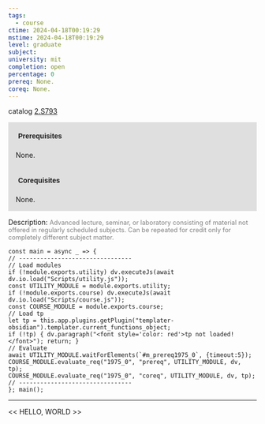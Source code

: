 ```yaml
---
tags:
  - course
ctime: 2024-04-18T00:19:29
mstime: 2024-04-18T00:19:29
level: graduate
subject: 
university: mit
completion: open
percentage: 0
prereq: None.
coreq: None.
---
```


catalog [2.S793](http://student.mit.edu/catalog/m2c.html#2.S793)

<span style="display: block; padding: 15px; background-color: rgb(100, 100, 100, 0.2);"><font id="m_prereq1975_0" style="display: block; font-family: Arial, sans-serif; font-weight: bold; padding: 5px">Prerequisites</font><br><span id="prereq1975_0">None.</span></span>
<span style="display: block; padding: 15px; background-color: rgb(100, 100, 100, 0.2);"><font id="m_coreq1975_0" style="display: block; font-family: Arial, sans-serif; font-weight: bold; padding: 5px">Corequisites</font><br><span id="coreq1975_0">None.</span></span>

<font style="">Description:</font>
<font style="color: grey; font-size: 0.8rem;">Advanced lecture, seminar, or laboratory consisting of material not offered in regularly scheduled subjects. Can be repeated for credit only for completely different subject matter.</font>

```dataviewjs
const main = async _ => {
// --------------------------------
// Load modules
if (!module.exports.utility) dv.executeJs(await dv.io.load("Scripts/utility.js"));
const UTILITY_MODULE = module.exports.utility;
if (!module.exports.course) dv.executeJs(await dv.io.load("Scripts/course.js"));
const COURSE_MODULE = module.exports.course;
// Load tp
let tp = this.app.plugins.getPlugin("templater-obsidian").templater.current_functions_object;
if (!tp) { dv.paragraph("<font style='color: red'>tp not loaded!</font>"); return; }
// Evaluate
await UTILITY_MODULE.waitForElements(`#m_prereq1975_0`, {timeout:5});
COURSE_MODULE.evaluate_req("1975_0", "prereq", UTILITY_MODULE, dv, tp);
COURSE_MODULE.evaluate_req("1975_0", "coreq", UTILITY_MODULE, dv, tp);
// --------------------------------
}; main();
```

---

<< HELLO, WORLD >>
